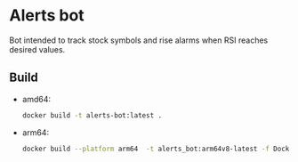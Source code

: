 # Alerts bot

Bot intended to track stock symbols and rise alarms when RSI reaches desired values.

## Build

- amd64:
    ```bash
    docker build -t alerts-bot:latest .
    ```

- arm64:
    ```bash
    docker build --platform arm64  -t alerts_bot:arm64v8-latest -f Dockerfile.arm64 .
    ```
